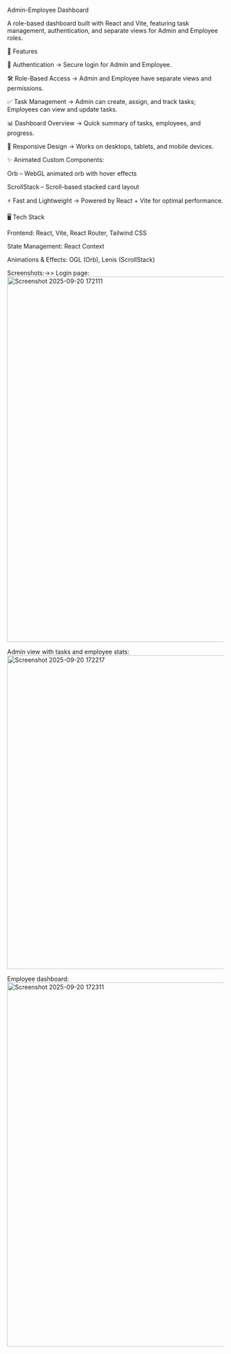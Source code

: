 Admin-Employee Dashboard

A role-based dashboard built with React and Vite, featuring task management, authentication, and separate views for Admin and Employee roles.



📌 Features

🔑 Authentication → Secure login for Admin and Employee.

🛠️ Role-Based Access → Admin and Employee have separate views and permissions.

✅ Task Management → Admin can create, assign, and track tasks; Employees can view and update tasks.

📊 Dashboard Overview → Quick summary of tasks, employees, and progress.

🎨 Responsive Design → Works on desktops, tablets, and mobile devices.

✨ Animated Custom Components:

Orb – WebGL animated orb with hover effects

ScrollStack – Scroll-based stacked card layout

⚡ Fast and Lightweight → Powered by React + Vite for optimal performance.

🖥️ Tech Stack

Frontend: React, Vite, React Router, Tailwind CSS

State Management: React Context 

Animations & Effects: OGL (Orb), Lenis (ScrollStack)

Screenshots:->>
Login page:
<img width="1081" height="849" alt="Screenshot 2025-09-20 172111" src="https://github.com/user-attachments/assets/792a494a-ec40-4d03-876b-bfb9a2137cdd" />

Admin view with tasks and employee stats:
<img width="1919" height="729" alt="Screenshot 2025-09-20 172217" src="https://github.com/user-attachments/assets/7fff510f-9fa3-477e-8b23-23c4cb7e12c4" />

Employee dashboard:
<img width="1919" height="846" alt="Screenshot 2025-09-20 172311" src="https://github.com/user-attachments/assets/0a11b95d-fe49-4db2-86ca-39b484e16dcd" />





